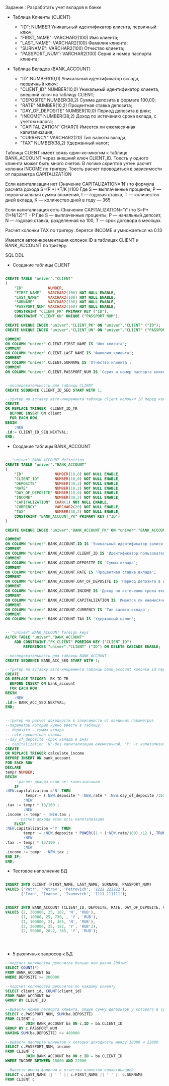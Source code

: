 Задание : Разработать учет вкладов в банке

* Таблица Клиенты (CLIENT)
    - "ID": NUMBER Уникальный идентификатор клиента, первичный ключ;
    - "FIRST_NAME": VARCHAR2(100) Имя клиента;
    - "LAST_NAME": VARCHAR2(100) Фамилия клиента;
    - "SURNAME": VARCHAR2(100) Отчество клиента;
    - "PASSPORT_NUM": VARCHAR2(100) Серия и номер паспорта клиента;

* Таблица Вкладов (BANK_ACCOUNT)
    - "ID" NUMBER(10,0) Уникальный идентификатор вклада, первичный ключ;
    - "CLIENT_ID" NUMBER(10,0) Уникальный идентификатор клиента, внешний ключ на таблицу CLIENT;
    - "DEPOSITE" NUMBER(38,2) Сумма депозита в формате 100,00;
    - "RATE" NUMBER(10,2) Процентная ставка депозита;
    - "DAY_OF_DEPOSITE" NUMBER(10,0) Период депозита в днях;
    - "INCOME" NUMBER(38,2) Доход по истечению срока вклада, с учетом налога;
    - "CAPITALIZATION" CHAR(1) Имеется ли ежемесячная капитализация;
    - "CURRENCY" VARCHAR2(20) Тип валюты вклада;
    - "TAX" NUMBER(38,2) Удержанный налог;

Таблица CLIENT имеет связь один-ко-многим к таблице BANK_ACCOUNT через внешний ключ CLIENT_ID.
Тоесть у одного клиента может быть много счетов.
В логике скриптов учтен расчет колонки INCOME по тригеру.
Тоесть расчет проводиться в зависимости от параметра CAPITALIZATION

Если капитализации нет (Значение CAPITALIZATION='N') то формула расчета дохода S=(P *I *T/K )/100
Где S — выплаченные проценты,
P — первоначальная сумма вложений,
I — годовая ставка,
T — количество дней вклада,
K — количество дней в году — 365

Если капитализация есть (Значение CAPITALIZATION='Y') то
S=P* (1+N/12)^T - P
Где S — выплаченные проценты,
P — начальный депозит,
N — годовая ставка, разделенная на 100,
T — срок договора в месяцах.

Расчет колонки TAX по тригеру: берется INCOME и умножаеться на 0.13

Имеется автоинкрементация колонок ID в таблицах CLIENT и BANK_ACCOUNT по тригеру.

SQL DDL

* Создание таблицы CLIENT

```sql

CREATE TABLE "univer"."CLIENT"
(
    "ID"           NUMBER,
    "FIRST_NAME"   VARCHAR2(100) NOT NULL ENABLE,
    "LAST_NAME"    VARCHAR2(100) NOT NULL ENABLE,
    "SURNAME"      VARCHAR2(100) NOT NULL ENABLE,
    "PASSPORT_NUM" VARCHAR2(100) NOT NULL ENABLE,
    CONSTRAINT "CLIENT_PK" PRIMARY KEY ("ID"),
    CONSTRAINT "CLIENT_UN" UNIQUE ("PASSPORT_NUM");

CREATE UNIQUE INDEX "univer"."CLIENT_PK" ON "univer"."CLIENT" ("ID");
CREATE UNIQUE INDEX "univer"."CLIENT_UN" ON "univer"."CLIENT" ("PASSPORT_NUM");

COMMENT
ON COLUMN "univer".CLIENT.FIRST_NAME IS 'Имя клиента';
COMMENT
ON COLUMN "univer".CLIENT.LAST_NAME IS 'Фамилия клиента';
COMMENT
ON COLUMN "univer".CLIENT.SURNAME IS 'Отчество клиента';
COMMENT
ON COLUMN "univer".CLIENT.PASSPORT_NUM IS 'Серия и номер паспорта клиента';


--последовательность для таблицы CLIENT
CREATE SEQUENCE CLIENT_ID_SEQ START WITH 1;

--тригер на вставку авто-инкремента таблицы client колонки id перед каждым инсертом
CREATE
OR REPLACE TRIGGER  CLIENT_ID_TR
  BEFORE INSERT ON client              
  FOR EACH ROW
BEGIN   
 	:NEW
.id:= CLIENT_ID_SEQ.NEXTVAL;
END;


```

* Создание таблицы BANK_ACCOUNT

```sql

-- "univer".BANK_ACCOUNT definition
CREATE TABLE "univer"."BANK_ACCOUNT"
(
    "ID"              NUMBER(10,0) NOT NULL ENABLE,
    "CLIENT_ID"       NUMBER(10,0) NOT NULL ENABLE,
    "DEPOSITE"        NUMBER(38,2) NOT NULL ENABLE,
    "RATE"            NUMBER(10,2) NOT NULL ENABLE,
    "DAY_OF_DEPOSITE" NUMBER(10,0) NOT NULL ENABLE,
    "INCOME"          NUMBER(38,2) NOT NULL ENABLE,
    "CAPITALIZATION"  CHAR(1) NOT NULL ENABLE,
    "CURRENCY"        VARCHAR2(20) NOT NULL ENABLE,
    "TAX"             NUMBER(38,2) NOT NULL ENABLE,
    CONSTRAINT "BANK_ACCOUNT_PK" PRIMARY KEY ("ID")
)

CREATE UNIQUE INDEX "univer"."BANK_ACCOUNT_PK" ON "univer"."BANK_ACCOUNT" ("ID");

COMMENT
ON COLUMN "univer".BANK_ACCOUNT.ID IS 'Уникальный идентификатор записи';
COMMENT
ON COLUMN "univer".BANK_ACCOUNT.CLIENT_ID IS 'Идентификатор пользователя. Ссылка на таблицу client';
COMMENT
ON COLUMN "univer".BANK_ACCOUNT.DEPOSITE IS 'Сумма вклада';
COMMENT
ON COLUMN "univer".BANK_ACCOUNT.RATE IS 'Процентная ставка вклада';
COMMENT
ON COLUMN "univer".BANK_ACCOUNT.DAY_OF_DEPOSITE IS 'Период депозита в днях';
COMMENT
ON COLUMN "univer".BANK_ACCOUNT.INCOME IS 'Доход по истечению срока вклада, с учетом налога';
COMMENT
ON COLUMN "univer".BANK_ACCOUNT.CAPITALIZATION IS 'Имеется ли ежемесячная капитализация';
COMMENT
ON COLUMN "univer".BANK_ACCOUNT.CURRENCY IS 'Тип валюты вклада';
COMMENT
ON COLUMN "univer".BANK_ACCOUNT.TAX IS 'Удержанный налог';


-- "univer".BANK_ACCOUNT foreign keys
ALTER TABLE "univer"."BANK_ACCOUNT"
    ADD CONSTRAINT "FK_CLIENT" FOREIGN KEY ("CLIENT_ID")
        REFERENCES "univer"."CLIENT" ("ID") ON DELETE CASCADE ENABLE;

--последовательность для таблицы BANK_ACCOUNT
CREATE SEQUENCE BANK_ACC_SEQ START WITH 1;

--тригер на вставку авто-инкремента таблицы bank_account колонки id перед каждым инсертом
CREATE
OR REPLACE TRIGGER  BK_ID_TR
  BEFORE INSERT ON bank_account              
  FOR EACH ROW
BEGIN   
 	:NEW
.id:= BANK_ACC_SEQ.NEXTVAL;
END; 


--тригер на расчет доходности в зависимости от введеных параметров
--параметры которые нужно ввести в таблицу:
-- deposite - сумма вклада
-- rate процентная ставка
--day_of_deposite -срок квлада в днях
-- capitalization 'N'-без капитализации ежемесячной, 'Y' -с капитализацией
CREATE
OR REPLACE TRIGGER calculate_income
BEFORE INSERT ON bank_account
FOR EACH ROW
DECLARE
tempr NUMBER;
BEGIN
	--расчет дохода если нет капитализации
	IF
:NEW.capitalization ='N' THEN
  		 tempr:= (:NEW.deposite * :NEW.rate * :NEW.day_of_deposite /365) / 100;
  		:NEW
.tax := tempr * 13/100 ;
  	 	:NEW
.income := tempr - :NEW.tax ;
  	 --расчет дохода если есть капитализация
  	ELSIF
:NEW.capitalization ='Y' THEN
  		tempr := :NEW.deposite * POWER((1 + (:NEW.rate/100) /12 ), TRUNC(:NEW.day_of_deposite/30, 0 )) - :NEW.deposite;
  		:NEW
.tax := tempr * 13/100 ;
  	 	:NEW
.income := tempr -:NEW.tax ;
END IF;
END;


```

* Тестовое наполнение БД

```sql

INSERT INTO CLIENT (FIRST_NAME, LAST_NAME, SURNAME, PASSPORT_NUM)
VALUES ('Petr', 'Petrov', 'Petrovich', '2222 222222'),
       ('Ivan', 'Ivanov', 'Ivanovich', '1111 111111');


INSERT INTO BANK_ACCOUNT (CLIENT_ID, DEPOSITE, RATE, DAY_OF_DEPOSITE, CAPITALIZATION, CURRENCY)
VALUES (2, 200000, 25, 182, 'N', 'RUB'),
       (1, 10000, 25, 730, , 'Y', 'RUB'),
       (1, 100000, 21, 365, 'N', 'RUB'),
       (2, 200000, 25, 182, 'Y', 'RUB'2),
       (2, 50000, 20.2, 365, 'Y', 'RUB');





```

* 5 различных запросов к БД

```sql
--подсчет количества депозитов больше или равно 200тыс
SELECT COUNT(*)
FROM BANK_ACCOUNT ba
WHERE DEPOSITE >= 200000

--подсчет количества депозитов по каждому клиенту
SELECT client_id, COUNT(client_id)
FROM BANK_ACCOUNT ba
GROUP BY CLIENT_ID

--Вывести номер паспорта клиента, общую сумму депазитов у которого в сумме более 400тыс на вкладах
SELECT c.PASSPORT_NUM, SUM(ba.DEPOSITE)
FROM CLIENT c
         JOIN BANK_ACCOUNT ba ON c.ID = ba.CLIENT_ID
GROUP BY c.PASSPORT_NUM
HAVING SUM(ba.DEPOSITE) >= 400000

--вывести паспорта клиентов у которых доходность между 18000 и 22000
SELECT c.PASSPORT_NUM, income
FROM CLIENT c
         JOIN BANK_ACCOUNT ba ON c.ID = ba.CLIENT_ID
WHERE INCOME BETWEEN 18000 AND 22000

--Вывести имена фамилии и отчества клиентов конкатинацией
SELECT c.LAST_NAME || ' ' || c.FIRST_NAME || ' ' || c.SURNAME
FROM CLIENT c

```


